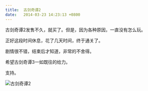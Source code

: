 ```yaml
---
title:  古剑奇谭2
date:   2014-03-23 14:23:13 +0800
---
```


古剑奇谭2发售不久，就买了。但是，因为各种原因，一直没有怎么玩。

正好这段时间休息，花了几天时间，终于通关了。

剧情很不错，结束后才知道，非常的不舍得。

希望古剑奇谭3一如既往的给力。

支持。

![古剑奇谭2](https://data.yunbin.xyz/blog/2014/03/201403231423131395555793.jpg)

<!--108-->


